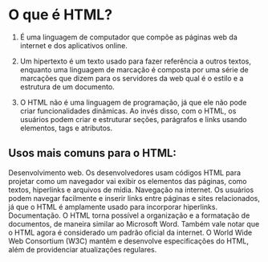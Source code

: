 # O que é HTML?

1. É uma linguagem de computador que compõe as páginas web da internet e dos aplicativos online.
2. Um hipertexto é um texto usado para fazer referência a outros textos, enquanto uma linguagem de marcação é composta por uma série de marcações que dizem para os servidores da web qual é o estilo e a estrutura de um documento.

3. O HTML não é uma linguagem de programação, já que ele não pode criar funcionalidades dinâmicas. Ao invés disso, com o HTML, os usuários podem criar e estruturar seções, parágrafos e links usando elementos, tags e atributos.

## Usos mais comuns para o HTML:

Desenvolvimento web. Os desenvolvedores usam códigos HTML para projetar como um navegador vai exibir os elementos das páginas, como textos, hiperlinks e arquivos de mídia.
Navegação na internet. Os usuários podem navegar facilmente e inserir links entre páginas e sites relacionados, já que o HTML é amplamente usado para incorporar hiperlinks.
Documentação. O HTML torna possível a organização e a formatação de documentos, de maneira similar ao Microsoft Word.
Também vale notar que o HTML agora é considerado um padrão oficial da internet. O World Wide Web Consortium (W3C) mantêm e desenvolve especificações do HTML, além de providenciar atualizações regulares.